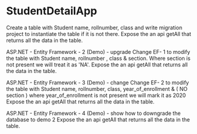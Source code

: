 # StudentDetailApp

Create a table with Student name, rollnumber, class and write migration project to instantiate the table if it is not there.
Expose the an api getAll that returns all the data in the table.

ASP.NET - Entity Framework - 2 (Demo) - upgrade
Change EF- 1 to modify the table with Student name, rollnumber , class  & section. Where section is not present we will treat it as 'NA'.
Expose the an api getAll that returns all the data in the table.

ASP.NET - Entity Framework - 3 (Demo) - change
Change EF- 2 to modify the table with Student name, rollnumber, class, year_of_enrollment & ( NO section ) where year_of_enrollment is not present we will mark it as 2020
Expose the an api getAll that returns all the data in the table.

ASP.NET - Entity Framework - 4 (Demo) - show how to downgrade the database to demo 2
Expose the an api getAll that returns all the data in the table.
